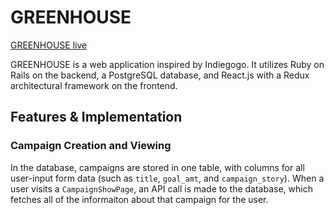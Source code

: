 # GREENHOUSE

[GREENHOUSE live][heroku]

[heroku]: http://the-greenhouse.herokuapp.com

GREENHOUSE is a web application inspired by Indiegogo. It utilizes Ruby on Rails on the backend, a PostgreSQL database, and React.js with a Redux architectural framework on the frontend.  

## Features & Implementation

### Campaign Creation and Viewing

  In the database, campaigns are stored in one table, with columns for all user-input form data (such as `title`, `goal_amt`, and `campaign_story`). When a user visits a `CampaignShowPage`, an API call is made to the database, which fetches all of the informaiton about that campaign for the user. 

